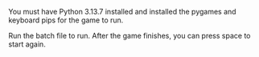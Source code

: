 You must have Python 3.13.7 installed and installed the pygames and keyboard pips for the game to run.

Run the batch file to run. 
After the game finishes, you can press space to start again.
